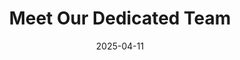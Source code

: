 ---
title: "Meet Our Dedicated Team"
description: "At Sydney Speech Clinic, we provide expert speech and occupational therapy for children and adults, helping improve communication, literacy, motor skills, and self-care, while fostering overall well-being and development."
date: 2025-04-11
team_image: "/images/clinic-thera.webp"
clinic_label: "Our Clinic"
clinic_description: "Our therapy rooms are conveniently located, modern, vibrant and engaging.  We are equipped with all the toys, books and therapy resources needed to help your children learn in a fun, supportive environment."
join_team_link: "/team/"
enquiry_text: "Make an Enquiry"
enquiry_url: "/team/"
draft: false
---